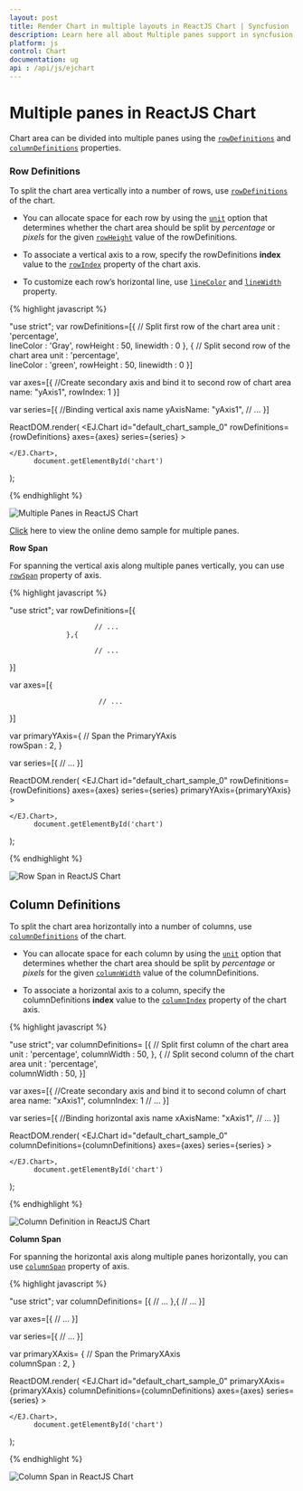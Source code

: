 ```yaml
---
layout: post
title: Render Chart in multiple layouts in ReactJS Chart | Syncfusion
description: Learn here all about Multiple panes support in syncfusion ReactJS Chart control,its element and more.                   
platform: js
control: Chart
documentation: ug
api : /api/js/ejchart
---
```


# Multiple panes in ReactJS Chart

Chart area can be divided into multiple panes using the [`rowDefinitions`](../api/ejchart.html#members:rowdefinitions) and [`columnDefinitions`](../api/ejchart.html#members:rowdefinitions) properties.

### Row Definitions

To split the chart area vertically into a number of rows, use [`rowDefinitions`](../api/ejchart.html#members:rowdefinitions) of the chart. 

* You can allocate space for each row by using the [`unit`](../api/ejchart.html#members:rowdefinitions-unit) option that determines whether the chart area should be split by *percentage* or *pixels* for the given [`rowHeight`](../api/ejchart.html#members:rowdefinitions-rowheight) value of the rowDefinitions.
 
* To associate a vertical axis to a row, specify the rowDefinitions **index** value to the [`rowIndex`](../api/ejchart.html#members:primaryyaxis-rowindex) property of the chart axis.

* To customize each row’s horizontal line, use [`lineColor`](../api/ejchart.html#members:rowdefinitions-linecolor) and [`lineWidth`](../api/ejchart.html#members:rowdefinitions-linewidth) property.


{% highlight javascript %}

"use strict";
var rowDefinitions=[{
            //  Split first row of the chart area
            unit : 'percentage',                 
            lineColor : 'Gray',
            rowHeight : 50,
            linewidth : 0
            }, {
            //  Split second row of the chart area
            unit : 'percentage',                 
            lineColor : 'green',
            rowHeight : 50,
            linewidth : 0
}]

var axes=[{
            //Create secondary axis and bind it to second row of chart area
            name: "yAxis1",
            rowIndex: 1
}]

var series=[{
            //Binding vertical axis name
            yAxisName: "yAxis1",
            // ...
}]

ReactDOM.render(
    <EJ.Chart id="default_chart_sample_0"
	rowDefinitions={rowDefinitions}
	axes={axes}
	series={series}
    >        
            
    </EJ.Chart>,
		  document.getElementById('chart')
);


{% endhighlight %}

![Multiple Panes in ReactJS Chart](Multiple-Panes_images/Multiple-Panes_img1.png)


[Click](http://js.syncfusion.com/demos/web/#!/azure/chart/chartaxes/multipleaxes) here to view the online demo sample for multiple panes.


**Row Span**

For spanning the vertical axis along multiple panes vertically, you can use [`rowSpan`](../api/ejchart.html#members:primaryyaxis-rowspan) property of axis. 

{% highlight javascript %}

"use strict";
var rowDefinitions=[{

                         // ...
                  },{

                         // ...
}]

var axes=[{

                          // ...
}]
		
var primaryYAxis={
                    //  Span the PrimaryYAxis                    
                    rowSpan : 2,
}

var series=[{
		// ...
}]

ReactDOM.render(
    <EJ.Chart id="default_chart_sample_0"
	rowDefinitions={rowDefinitions}
	axes={axes}
	series={series}
    primaryYAxis={primaryYAxis}
    >        
            
    </EJ.Chart>,
		  document.getElementById('chart')
);


{% endhighlight %}

![Row Span in ReactJS Chart](Multiple-Panes_images/Multiple-Panes_img2.png)

## Column Definitions

To split the chart area horizontally into a number of columns, use [`columnDefinitions`](../api/ejchart.html#members:columndefinitions) of the chart.

* You can allocate space for each column by using the [`unit`](../api/ejchart.html#members:columndefinitions-unit) option that determines whether the chart area should be split by *percentage* or *pixels* for the given [`columnWidth`](../api/ejchart.html#members:columndefinitions-columnwidth) value of the columnDefinitions.
 
* To associate a horizontal axis to a column, specify the columnDefinitions **index** value to the [`columnIndex`](../api/ejchart.html#members:primaryxaxis-columnindex) property of the chart axis.
 
{% highlight javascript %}

"use strict";
var columnDefinitions= [{
                //  Split first column of the chart area
                    unit : 'percentage', 
                    columnWidth : 50,
                }, {
                    //  Split second column of the chart area
                    unit : 'percentage',                 
                    columnWidth : 50,
                }]		

var axes=[{
			//Create secondary axis and bind it to second column of chart area 
            name: "xAxis1",
            columnIndex: 1
            // ...
        }]
		
var series=[{
            //Binding horizontal axis name
            xAxisName: "xAxis1",
            // ...
}]

ReactDOM.render(
    <EJ.Chart id="default_chart_sample_0"
	columnDefinitions={columnDefinitions}
	axes={axes}
	series={series}
    >        
            
    </EJ.Chart>,
		  document.getElementById('chart')
);


{% endhighlight %}

![Column Definition in ReactJS Chart](Multiple-Panes_images/Multiple-Panes_img3.png)


**Column Span**

For spanning the horizontal axis along multiple panes horizontally, you can use [`columnSpan`](../api/ejchart.html#members:primaryxaxis-columnspan) property of axis. 

{% highlight javascript %}

"use strict";
var columnDefinitions= [{
                      // ...
                  },{
                      // ...
}]	

var axes=[{
              // ...
         }]
		
var series=[{
              // ...
           }]
		   
var primaryXAxis= {
              //  Span the PrimaryXAxis                    
              columnSpan : 2,
}

ReactDOM.render(
    <EJ.Chart id="default_chart_sample_0"
    primaryXAxis={primaryXAxis}
	columnDefinitions={columnDefinitions}
	axes={axes}
	series={series}
    >        
            
    </EJ.Chart>,
		  document.getElementById('chart')
);


{% endhighlight %}

![Column Span in ReactJS Chart](Multiple-Panes_images/Multiple-Panes_img4.png)
